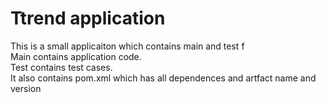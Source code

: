 # Ttrend application

This is a small applicaiton which contains main and test f  
Main contains application code.  
Test contains test cases.  
It also contains pom.xml which has all dependences and artfact name and version

